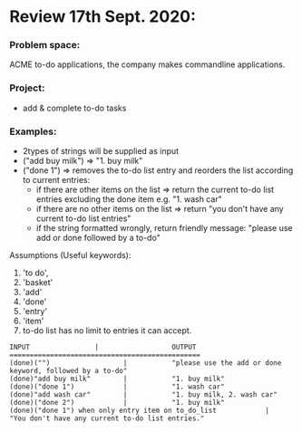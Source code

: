 # Review 17th Sept. 2020:

### Problem space:
ACME to-do applications, the company makes commandline applications.

### Project:
- add & complete to-do tasks

### Examples:
- 2types of strings will be supplied as input
- ("add buy milk")  => "1. buy milk"
- ("done 1")  => removes the to-do list entry and reorders the list according to current entries:
  - if there are other items on the list => return the current to-do list entries excluding the done item e.g. "1. wash car"
  - if there are no other items on the list => return "you don't have any current to-do list entries"
  - if the string formatted wrongly, return friendly message: "please use add or done followed by a to-do"

Assumptions (Useful keywords):
1. 'to do',
2. 'basket'
3. 'add'
4. 'done'
5. 'entry'
6. 'item'
7. to-do list has no limit to entries it can accept.

```
INPUT                |                  OUTPUT
===============================================
(done)("")                  |           "please use the add or done keyword, followed by a to-do"
(done)"add buy milk"        |           "1. buy milk"
(done)("done 1")            |           "1. wash car"
(done)"add wash car"        |           "1. buy milk, 2. wash car"
(done)("done 2")            |           "1. buy milk"
(done)("done 1") when only entry item on to_do_list            |           "You don't have any current to-do list entries."
```
